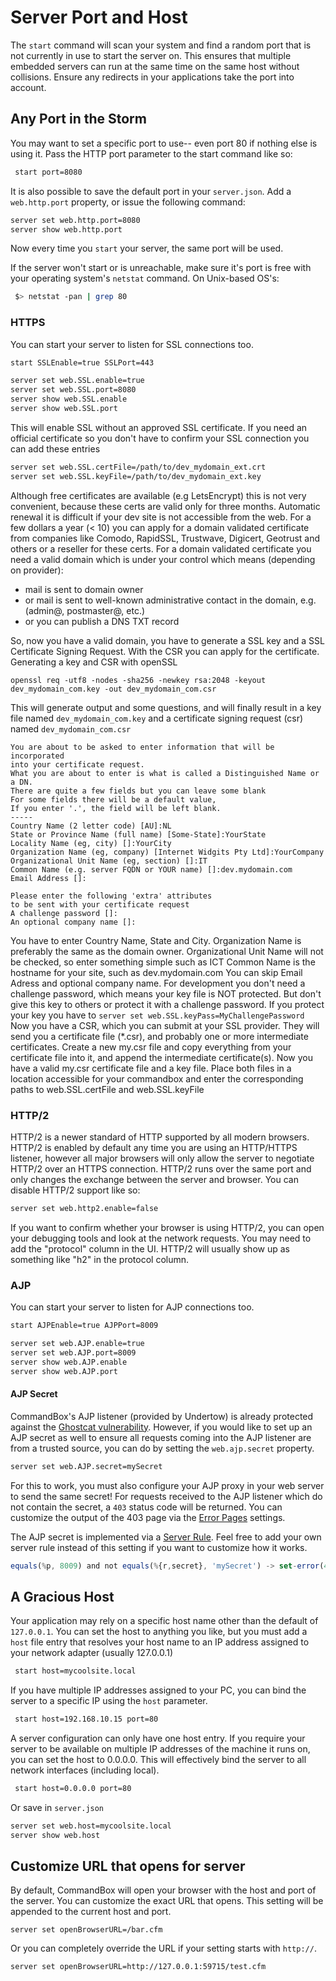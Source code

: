 # Server Port and Host

The `start` command will scan your system and find a random port that is not currently in use to start the server on. This ensures that multiple embedded servers can run at the same time on the same host without collisions. Ensure any redirects in your applications take the port into account.

## Any Port in the Storm

You may want to set a specific port to use-- even port 80 if nothing else is using it. Pass the HTTP port parameter to the start command like so:

```bash
 start port=8080
```

It is also possible to save the default port in your `server.json`. Add a `web.http.port` property, or issue the following command:

```bash
server set web.http.port=8080
server show web.http.port
```

Now every time you `start` your server, the same port will be used.

If the server won't start or is unreachable, make sure it's port is free with your operating system's `netstat` command. On Unix-based OS's:

```bash
 $> netstat -pan | grep 80
```

### HTTPS

You can start your server to listen for SSL connections too.

```bash
start SSLEnable=true SSLPort=443
```

```bash
server set web.SSL.enable=true
server set web.SSL.port=8080
server show web.SSL.enable
server show web.SSL.port
```

This will enable SSL without an approved SSL certificate. If you need an official certificate so you don't have to confirm your SSL connection you can add these entries

```bash
server set web.SSL.certFile=/path/to/dev_mydomain_ext.crt
server set web.SSL.keyFile=/path/to/dev_mydomain_ext.key
```

Although free certificates are available \(e.g LetsEncrypt\) this is not very convenient, because these certs are valid only for three months. Automatic renewal it is difficult if your dev site is not accessible from the web. For a few dollars a year \(&lt; 10\) you can apply for a domain validated certificate from companies like Comodo, RapidSSL, Trustwave, Digicert, Geotrust and others or a reseller for these certs. For a domain validated certificate you need a valid domain which is under your control which means \(depending on provider\):

* mail is sent to domain owner
* or mail is sent to well-known administrative contact in the domain, e.g. \(admin@, postmaster@, etc.\)
* or you can publish a DNS TXT record

So, now you have a valid domain, you have to generate a SSL key and a SSL Certificate Signing Request. With the CSR you can apply for the certificate. Generating a key and CSR with openSSL

```text
openssl req -utf8 -nodes -sha256 -newkey rsa:2048 -keyout dev_mydomain_com.key -out dev_mydomain_com.csr
```

This will generate output and some questions, and will finally result in a key file named `dev_mydomain_com.key` and a certificate signing request \(csr\) named `dev_mydomain_com.csr`

```text
You are about to be asked to enter information that will be incorporated
into your certificate request.
What you are about to enter is what is called a Distinguished Name or a DN.
There are quite a few fields but you can leave some blank
For some fields there will be a default value,
If you enter '.', the field will be left blank.
-----
Country Name (2 letter code) [AU]:NL
State or Province Name (full name) [Some-State]:YourState
Locality Name (eg, city) []:YourCity
Organization Name (eg, company) [Internet Widgits Pty Ltd]:YourCompany
Organizational Unit Name (eg, section) []:IT
Common Name (e.g. server FQDN or YOUR name) []:dev.mydomain.com
Email Address []:

Please enter the following 'extra' attributes
to be sent with your certificate request
A challenge password []:
An optional company name []:
```

You have to enter Country Name, State and City. Organization Name is preferably the same as the domain owner. Organizational Unit Name will not be checked, so enter something simple such as ICT Common Name is the hostname for your site, such as dev.mydomain.com You can skip Email Adress and optional company name. For development you don't need a challenge password, which means your key file is NOT protected. But don't give this key to others or protect it with a challenge password. If you protect your key you have to `server set web.SSL.keyPass=MyChallengePassword` Now you have a CSR, which you can submit at your SSL provider. They will send you a certificate file \(\*.csr\), and probably one or more intermediate certificates. Create a new my.csr file and copy everything from your certificate file into it, and append the intermediate certificate\(s\). Now you have a valid my.csr certificate file and a key file. Place both files in a location accessible for your commandbox and enter the corresponding paths to web.SSL.certFile and web.SSL.keyFile

### HTTP/2

HTTP/2 is a newer standard of HTTP supported by all modern browsers.  HTTP/2 is enabled by default any time you are using an HTTP/HTTPS listener, however all major browsers will only allow the server to negotiate HTTP/2 over an HTTPS connection.  HTTP/2 runs over the same port and only changes the exchange between the server and browser.  You can disable HTTP/2 support like so:

```bash
server set web.http2.enable=false
```

If you want to confirm whether your browser is using HTTP/2, you can open your debugging tools and look at the network requests.  You may need to add the "protocol" column in the UI.  HTTP/2 will usually show up as something like "h2" in the protocol column.

### AJP

You can start your server to listen for AJP connections too.

```bash
start AJPEnable=true AJPPort=8009
```

```bash
server set web.AJP.enable=true
server set web.AJP.port=8009
server show web.AJP.enable
server show web.AJP.port
```

#### AJP Secret

CommandBox's AJP listener \(provided by Undertow\) is already protected against the [Ghostcat vulnerability](https://www.synopsys.com/blogs/software-security/ghostcat-vulnerability-cve-2020-1938/).  However, if you would like to set up an AJP secret as well to ensure all requests coming into the AJP listener are from a trusted source, you can do by setting the `web.ajp.secret` property.

```bash
server set web.AJP.secret=mySecret
```

For this to work, you must also configure your AJP proxy in your web server to send the same secret!  For requests received to the AJP listener which do not contain the secret, a `403` status code will be returned.  You can customize the output of the 403 page via the [Error Pages](custom-error-pages.md) settings. 

The AJP secret is implemented via a [Server Rule](server-rules/).  Feel free to add your own server rule instead of this setting if you want to customize how it works.

```javascript
equals(%p, 8009) and not equals(%{r,secret}, 'mySecret') -> set-error(403)
```

## A Gracious Host

Your application may rely on a specific host name other than the default of `127.0.0.1`. You can set the host to anything you like, but you must add a `host` file entry that resolves your host name to an IP address assigned to your network adapter \(usually 127.0.0.1\)

```bash
 start host=mycoolsite.local
```

If you have multiple IP addresses assigned to your PC, you can bind the server to a specific IP using the `host` parameter.

```bash
 start host=192.168.10.15 port=80
```

A server configuration can only have one host entry. If you require your server to be available on multiple IP addresses of the machine it runs on, you can set the host to 0.0.0.0. This will effectively bind the server to all network interfaces \(including local\).

```bash
 start host=0.0.0.0 port=80
```

Or save in `server.json`

```bash
server set web.host=mycoolsite.local
server show web.host
```

## Customize URL that opens for server

By default, CommandBox will open your browser with the host and port of the server. You can customize the exact URL that opens. This setting will be appended to the current host and port.

```text
server set openBrowserURL=/bar.cfm
```

Or you can completely override the URL if your setting starts with `http://`.

```text
server set openBrowserURL=http://127.0.0.1:59715/test.cfm
```

